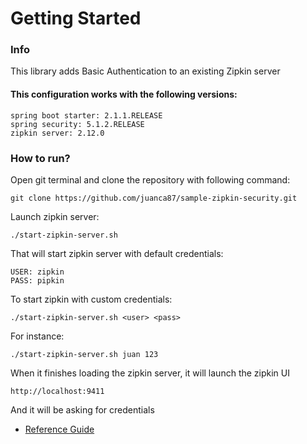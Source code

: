 # Getting Started

### Info
This library adds Basic Authentication to an existing Zipkin server

#### This configuration works with the following versions: 
```
spring boot starter: 2.1.1.RELEASE
spring security: 5.1.2.RELEASE
zipkin server: 2.12.0
```

### How to run?
Open git terminal and clone the repository with following command:
```
git clone https://github.com/juanca87/sample-zipkin-security.git
```
Launch zipkin server:
```
./start-zipkin-server.sh
```
That will start zipkin server with default credentials:
```
USER: zipkin
PASS: pipkin
```

To start zipkin with custom credentials:
```
./start-zipkin-server.sh <user> <pass>
```
For instance:
```
./start-zipkin-server.sh juan 123
```

When it finishes loading the zipkin server, it will launch the zipkin UI
```
http://localhost:9411
```

And it will be asking for credentials

* [Reference Guide](https://github.com/openzipkin/zipkin/issues/782#issuecomment-433306013)

